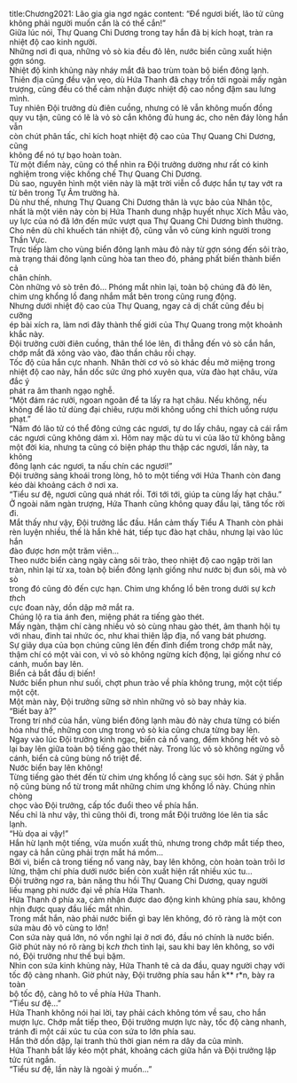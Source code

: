 title:Chương2021: Lão gia gia ngơ ngác
content:
“Để ngươi biết, lão tử cũng không phải người muốn cắn là có thể cắn!”<br>Giữa lúc nói, Thự Quang Chi Dương trong tay hắn đã bị kích hoạt, tràn ra<br>nhiệt độ cao kinh người.<br>Những nơi đi qua, những vỏ sò kia đều đỏ lên, nước biển cũng xuất hiện<br>gợn sóng.<br>Nhiệt độ kinh khủng này nháy mắt đã bao trùm toàn bộ biển đông lạnh.<br>Thiên địa cũng đều vặn vẹo, dù Hứa Thanh đã chạy trốn tới ngoài mấy ngàn<br>trượng, cũng đều có thể cảm nhận được nhiệt độ cao nồng đậm sau lưng mình.<br>Tuy nhiên Đội trưởng dù điên cuồng, nhưng có lẽ vẫn không muốn đồng<br>quy vu tận, cũng có lẽ là vỏ sò cắn không đủ hung ác, cho nên đáy lòng hắn vẫn<br>còn chút phân tấc, chỉ kích hoạt nhiệt độ cao của Thự Quang Chi Dương, cũng<br>không để nó tự bạo hoàn toàn.<br>Từ một điểm này, cũng có thể nhìn ra Đội trưởng dường như rất có kinh<br>nghiệm trong việc khống chế Thự Quang Chi Dương.<br>Dù sao, nguyên hình một viên này là mặt trời viễn cổ được hắn tự tay vớt ra<br>từ bên trong Tự Âm trường hà.<br>Dù như thế, nhưng Thự Quang Chi Dương thân là vực bảo của Nhân tộc,<br>nhất là một viên này còn bị Hứa Thanh dung nhập huyết nhục Xích Mẫu vào,<br>uy lực của nó đã lớn đến mức vượt qua Thự Quang Chi Dương bình thường.<br>Cho nên dù chỉ khuếch tán nhiệt độ, cũng vẫn vô cùng kinh người trong<br>Thần Vực.<br>Trực tiếp làm cho vùng biển đông lạnh màu đỏ này từ gợn sóng đến sôi trào,<br>mà trạng thái đông lạnh cũng hòa tan theo đó, phảng phất biến thành biển cả<br>chân chính.<br>Còn những vỏ sò trên đó… Phóng mắt nhìn lại, toàn bộ chúng đã đỏ lên,<br>chim ưng khổng lồ đang nhắm mắt bên trong cũng rung động.<br>Nhưng dưới nhiệt độ cao của Thự Quang, ngay cả dị chất cũng đều bị cưỡng<br>ép bài xích ra, làm nơi đây thành thế giới của Thự Quang trong một khoảnh<br>khắc này.<br>Đội trưởng cười điên cuồng, thân thể lóe lên, đi thẳng đến vỏ sò cắn hắn,<br>chớp mắt đã xông vào vào, đào thần châu rồi chạy.<br>Tốc độ của hắn cực nhanh. Nhân thời cơ vỏ sò khác đều mở miệng trong<br>nhiệt độ cao này, hắn dốc sức ứng phó xuyên qua, vừa đào hạt châu, vừa đắc ý<br>phát ra âm thanh ngạo nghễ.<br>“Một đám rác rưởi, ngoan ngoãn để ta lấy ra hạt châu. Nếu không, nếu<br>không để lão tử dùng đại chiêu, rượu mời không uống chỉ thích uống rượu<br>phạt.”<br>“Năm đó lão tử có thể đông cứng các ngươi, tự do lấy châu, ngay cả cái rắm<br>các ngươi cũng không dám xì. Hôm nay mặc dù tu vi của lão tử không bằng<br>một đời kia, nhưng ta cũng có biện pháp thu thập các ngươi, lần này, ta không<br>đông lạnh các ngươi, ta nấu chín các ngươi!”<br>Đội trưởng sảng khoái trong lòng, hô to một tiếng với Hứa Thanh còn đang<br>kéo dài khoảng cách ở nơi xa.<br>“Tiểu sư đệ, ngươi cũng quá nhát rồi. Tới tới tới, giúp ta cùng lấy hạt châu.”<br>Ở ngoài năm ngàn trượng, Hứa Thanh cũng không quay đầu lại, tăng tốc rời<br>đi.<br>Mắt thấy như vậy, Đội trưởng lắc đầu. Hắn cảm thấy Tiểu A Thanh còn phải<br>rèn luyện nhiều, thế là hắn khẽ hát, tiếp tục đào hạt châu, nhưng lại vào lúc hắn<br>đào được hơn một trăm viên…<br>Theo nước biển càng ngày càng sôi trào, theo nhiệt độ cao ngập trời lan<br>tràn, nhìn lại từ xa, toàn bộ biển đông lạnh giống như nước bị đun sôi, mà vỏ sò<br>trong đó cũng đỏ đến cực hạn. Chim ưng khổng lồ bên trong dưới sự k*ch th*ch<br>cực đoan này, dồn dập mở mắt ra.<br>Chúng lộ ra tia ánh đen, miệng phát ra tiếng gào thét.<br>Mấy ngàn, thậm chí càng nhiều vỏ sò cùng nhau gào thét, âm thanh hội tụ<br>với nhau, đinh tai nhức óc, như khai thiên lập địa, nổ vang bát phương.<br>Sự giãy dụa của bọn chúng cũng lên đến đỉnh điểm trong chớp mắt này,<br>thậm chí có một vài con, vì vỏ sò không ngừng kích động, lại giống như có<br>cánh, muốn bay lên.<br>Biển cả bắt đầu dị biến!<br>Nước biển phun như suối, chợt phun trào về phía không trung, một cột tiếp<br>một cột.<br>Một màn này, Đội trưởng sững sờ nhìn những vỏ sò bay nhảy kia.<br>“Biết bay à?”<br>Trong trí nhớ của hắn, vùng biển đông lạnh màu đỏ này chưa từng có biến<br>hóa như thế, những con ưng trong vỏ sò kia cũng chưa từng bay lên.<br>Ngay vào lúc Đội trưởng kinh ngạc, biển cả nổ vang, đếm không hết vỏ sò<br>lại bay lên giữa toàn bộ tiếng gào thét này. Trong lúc vỏ sò không ngừng vỗ<br>cánh, biển cả cũng bùng nổ triệt để.<br>Nước biển bay lên không!<br>Từng tiếng gào thét đến từ chim ưng khổng lồ càng sục sôi hơn. Sát ý phẫn<br>nộ cũng bùng nổ từ trong mắt những chim ưng khổng lồ này. Chúng nhìn chòng<br>chọc vào Đội trưởng, cấp tốc đuổi theo về phía hắn.<br>Nếu chỉ là như vậy, thì cũng thôi đi, trong mắt Đội trưởng lóe lên tia sắc<br>lạnh.<br>“Hù dọa ai vậy!”<br>Hắn hừ lạnh một tiếng, vừa muốn xuất thủ, nhưng trong chớp mắt tiếp theo,<br>ngay cả hắn cũng phải trợn mắt há mồm…<br>Bởi vì, biển cả trong tiếng nổ vang này, bay lên không, còn hoàn toàn trôi lơ<br>lửng, thậm chí phía dưới nước biển còn xuất hiện rất nhiều xúc tu…<br>Đội trưởng ngơ ra, bản năng thu hồi Thự Quang Chi Dương, quay người<br>liều mạng phi nước đại về phía Hứa Thanh.<br>Hứa Thanh ở phía xa, cảm nhận được dao động kinh khủng phía sau, không<br>nhịn được quay đầu liếc mắt nhìn.<br>Trong mắt hắn, nào phải nước biển gì bay lên không, đó rõ ràng là một con<br>sứa màu đỏ vô cùng to lớn!<br>Con sứa này quá lớn, nó vốn nghỉ lại ở nơi đó, đầu nó chính là nước biển.<br>Giờ phút này nó rõ ràng bị k*ch th*ch tỉnh lại, sau khi bay lên không, so với<br>nó, Đội trưởng như thế bụi bặm.<br>Nhìn con sứa kinh khủng này, Hứa Thanh tê cả da đầu, quay người chạy với<br>tốc độ càng nhanh. Giờ phút này, Đội trưởng phía sau hắn k** r*n, bày ra toàn<br>bộ tốc độ, càng hô to về phía Hứa Thanh.<br>“Tiểu sư đệ…”<br>Hứa Thanh không nói hai lời, tay phải cách không tóm về sau, cho hắn<br>mượn lực. Chớp mắt tiếp theo, Đội trưởng mượn lực này, tốc độ càng nhanh,<br>tránh đi một cái xúc tu của con sứa to lớn phía sau.<br>Hắn thở dồn dập, lại tranh thủ thời gian ném ra dây da của mình.<br>Hứa Thanh bắt lấy kéo một phát, khoảng cách giữa hắn và Đội trưởng lập<br>tức rút ngắn.<br>“Tiểu sư đệ, lần này là ngoài ý muốn…”